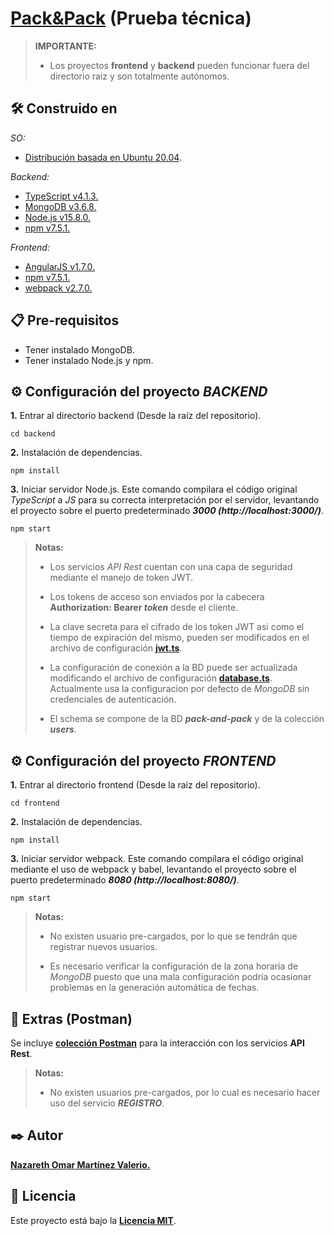 # [Pack&Pack](https://packandpack.com/index.html) (Prueba técnica)

> **IMPORTANTE:**
>
> * Los proyectos **frontend** y **backend** pueden funcionar fuera del directorio raiz y son totalmente autónomos.

## 🛠️ Construido en

_SO:_

* [Distribución basada en Ubuntu 20.04](https://ubuntu.com/).

_Backend:_

* [TypeScript v4.1.3.](https://www.typescriptlang.org/)
* [MongoDB v3.6.8.](https://www.mongodb.com/)
* [Node.js v15.8.0.](https://nodejs.org/)
* [npm v7.5.1.](https://www.npmjs.com/)

_Frontend:_

* [AngularJS v1.7.0.](https://angularjs.org/)
* [npm v7.5.1.](https://www.npmjs.com/)
* [webpack v2.7.0.](https://webpack.js.org/)

## 📋 Pre-requisitos

* Tener instalado MongoDB.
* Tener instalado Node.js y npm.

## ⚙️ Configuración del proyecto _**BACKEND**_

**1.** Entrar al directorio backend (Desde la raíz del repositorio).
```
cd backend
```

**2.** Instalación de dependencias.
```
npm install
```

**3.** Iniciar servidor Node.js. Este comando compilara el código original _TypeScript_ a _JS_ para su correcta interpretación por el servidor, levantando el proyecto sobre el puerto predeterminado _**3000  (http://localhost:3000/)**_.
```
npm start
```
> **Notas:**
>
> * Los servicios _API Rest_ cuentan con una capa de seguridad mediante el manejo de token JWT.
>
> * Los tokens de acceso son enviados por la cabecera **Authorization: Bearer _token_** desde el cliente.
>
> * La clave secreta para el cifrado de los token JWT asi como el tiempo de expiración del mismo, pueden ser modificados en el archivo de configuración **[jwt.ts](backend/src/config/jwt.ts)**.
>
> * La configuración de conexión a la BD puede ser actualizada modificando el archivo de configuración **[database.ts](backend/src/config/database.ts)**. Actualmente usa la configuracion por defecto de _MongoDB_ sin credenciales de autenticación.
>
> * El schema se compone de la BD _**pack-and-pack**_ y de la colección _**users**_.

## ⚙️ Configuración del proyecto _**FRONTEND**_

**1.** Entrar al directorio frontend (Desde la raíz del repositorio).
```
cd frontend
```

**2.** Instalación de dependencias.
```
npm install
```

**3.** Iniciar servidor webpack. Este comando compilara el código original mediante el uso de webpack y babel, levantando el proyecto sobre el puerto predeterminado _**8080 (http://localhost:8080/)**_.
```
npm start
```
> **Notas:**
>
> * No existen usuario pre-cargados, por lo que se tendrán que registrar nuevos usuarios.
>
> * Es necesario verificar la configuración de la zona horaria de _MongoDB_ puesto que una mala configuración podría ocasionar problemas en la generación automática de fechas.

## 🎁 Extras (Postman)

Se incluye **[colección Postman](Pack&Pack.postman_collection.json)** para la interacción con los servicios **API Rest**.

> **Notas:**
>
> * No existen usuarios pre-cargados, por lo cual es necesario hacer uso del servicio _**REGISTRO**_.

## ✒️ Autor

**[Nazareth Omar Martínez Valerio.](mailto:nazareth.trabajo@gmail.com)**

## 📄 Licencia

Este proyecto está bajo la **[Licencia MIT](LICENSE)**.